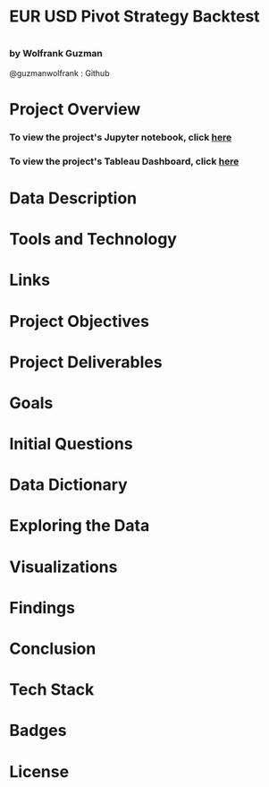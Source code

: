 

# EUR USD Pivot Strategy Backtest 
#
### by Wolfrank Guzman 
@guzmanwolfrank : Github 




# Project Overview 



### To view the project's Jupyter notebook, click [here](#)

### To view the project's Tableau Dashboard, click [here](#)

# Data Description

# Tools and Technology

# Links

# Project Objectives 

# Project Deliverables 

# Goals

# Initial Questions 

# Data Dictionary

# Exploring the Data

# Visualizations 

# Findings 

# Conclusion

# Tech Stack 

# Badges

# License 

